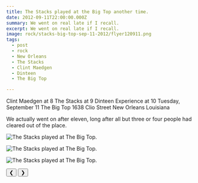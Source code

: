 ```yaml
---
title: The Stacks played at the Big Top another time.
date: 2012-09-11T22:00:00.000Z
summary: We went on real late if I recall.
excerpt: We went on real late if I recall.
image: rock/stacks-big-top-sep-11-2012/flyer120911.png
tags:
  - post 
  - rock
  - New Orleans
  - The Stacks
  - Clint Maedgen
  - Dinteen
  - The Big Top

---
```


Clint Maedgen at 8
The Stacks at 9
Dinteen Experience at 10
Tuesday, September 11
The Big Top
1638 Clio Street
New Orleans Louisiana

We actually went on after eleven, long after all but three or four people had cleared out of the place.

<div id="viewport">

![The Stacks played at The Big Top.](/static/img/rock/stacks-big-top-sep-11-2012/peopledancingatstacks.jpg "The Stacks played at The Big Top.")

![The Stacks played at The Big Top.](/static/img/rock/stacks-big-top-sep-11-2012/stacksbigtop120911.jpg "The Stacks played at The Big Top.")

![The Stacks played at The Big Top.](/static/img/rock/stacks-big-top-sep-11-2012/flyer120911.png "The Stacks played at The Big Top.")

</div>
<div class="flex row-reverse space-between">
  <div id="caption"></div>
  <div class="prevnext-container">
    <button id="buttonPrevious">&#10094;</button>
    <button id="buttonNext">&#10095;</button>
  </div>
</div>

